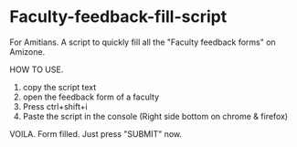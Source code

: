 # Faculty-feedback-fill-script
For Amitians. A script to quickly fill all the "Faculty feedback forms" on Amizone.

HOW TO USE.

1. copy the script text
2. open the feedback form of a faculty
3. Press ctrl+shift+i
4. Paste the script in the console (Right side bottom on chrome & firefox)

VOILA. Form filled. Just press "SUBMIT" now.
